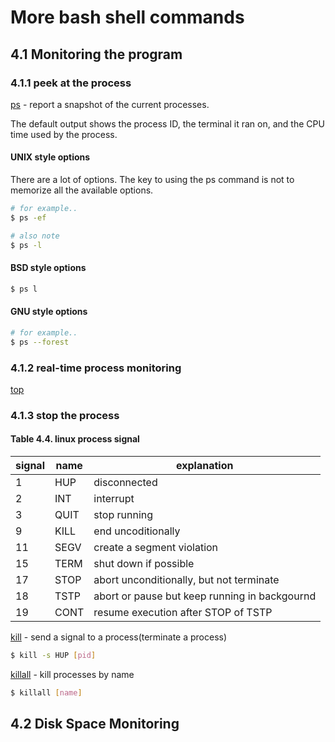 # More bash shell commands

## 4.1 Monitoring the program

### 4.1.1 peek at the process

[ps](https://man7.org/linux/man-pages/man1/ps.1.html) - report a snapshot of the current processes.

The default output shows the process ID, the terminal it ran on, and the CPU time used by the process.

#### UNIX style options

There are a lot of options.
The key to using the ps command is not to memorize all the available options.

```bash
# for example..
$ ps -ef

# also note
$ ps -l
```

#### BSD style options

```bash
$ ps l
```


#### GNU style options

```bash
# for example..
$ ps --forest
```


### 4.1.2 real-time process monitoring

[top](https://man7.org/linux/man-pages/man1/top.1.html)

### 4.1.3 stop the process

#### Table 4.4. linux process signal

| signal | name | explanation                                   |
|--------|------|-----------------------------------------------|
| 1      | HUP  | disconnected                                  |
| 2      | INT  | interrupt                                     |
| 3      | QUIT | stop running                                  |
| 9      | KILL | end uncoditionally                            |
| 11     | SEGV | create a segment violation                    |
| 15     | TERM | shut down if possible                         |
| 17     | STOP | abort unconditionally, but not terminate      |
| 18     | TSTP | abort or pause but keep running in backgournd |
| 19     | CONT | resume execution after STOP of TSTP           |

[kill](https://man7.org/linux/man-pages/man1/kill.1.html) - send a signal to a process(terminate a process)

```bash
$ kill -s HUP [pid]
```

[killall](https://man7.org/linux/man-pages/man1/killall.1.html) - kill processes by name

```bash
$ killall [name]
```


## 4.2 Disk Space Monitoring
